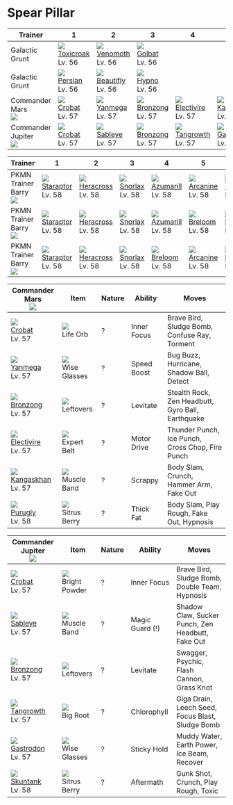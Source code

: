 # Spear Pillar

Trainer                           | 1                                    | 2                                    | 3                                    | 4                                    | 5                                    | 6
---                               | ---                                  | ---                                  | ---                                  | ---                                  | ---                                  | ---
Galactic Grunt                    | ![][454]<br> [Toxicroak]<br> Lv. 56  | ![][049]<br> [Venomoth]<br> Lv. 56   | ![][042]<br> [Golbat]<br> Lv. 56
Galactic Grunt                    | ![][053]<br> [Persian]<br> Lv. 56    | ![][267]<br> [Beautifly]<br> Lv. 56  | ![][097]<br> [Hypno]<br> Lv. 56
Commander Mars<br>![][mars]       | ![][169]<br> [Crobat]<br> Lv. 57     | ![][469]<br> [Yanmega]<br> Lv. 57    | ![][437]<br> [Bronzong]<br> Lv. 57   | ![][466]<br> [Electivire]<br> Lv. 57 | ![][115]<br> [Kangaskhan]<br> Lv. 57 | ![][432]<br> [Purugly]<br> Lv. 58
Commander Jupiter<br>![][jupiter] | ![][169]<br> [Crobat]<br> Lv. 57     | ![][302]<br> [Sableye]<br> Lv. 57    | ![][437]<br> [Bronzong]<br> Lv. 57   | ![][465]<br> [Tangrowth]<br> Lv. 57  | ![][423]<br> [Gastrodon]<br> Lv. 57  | ![][435]<br> [Skuntank]<br> Lv. 58

Trainer                          | 1                                   | 2                                   | 3                                   | 4                                   | 5                                   | 6
---                              | ---                                 | ---                                 | ---                                 | ---                                 | ---                                 | ---
PKMN Trainer Barry<br>![][barry] | ![][398]<br> [Staraptor]<br> Lv. 58 | ![][214]<br> [Heracross]<br> Lv. 58 | ![][143]<br> [Snorlax]<br> Lv. 58   | ![][184]<br> [Azumarill]<br> Lv. 58 | ![][059]<br> [Arcanine]<br> Lv. 58  | ![][389]<br> [Torterra]<br> Lv. 59
PKMN Trainer Barry<br>![][barry] | ![][398]<br> [Staraptor]<br> Lv. 58 | ![][214]<br> [Heracross]<br> Lv. 58 | ![][143]<br> [Snorlax]<br> Lv. 58   | ![][184]<br> [Azumarill]<br> Lv. 58 | ![][286]<br> [Breloom]<br> Lv. 58   | ![][392]<br> [Infernape]<br> Lv. 59
PKMN Trainer Barry<br>![][barry] | ![][398]<br> [Staraptor]<br> Lv. 58 | ![][214]<br> [Heracross]<br> Lv. 58 | ![][143]<br> [Snorlax]<br> Lv. 58   | ![][286]<br> [Breloom]<br> Lv. 58   | ![][059]<br> [Arcanine]<br> Lv. 58  | ![][395]<br> [Empoleon]<br> Lv. 59

Commander Mars<br>![][mars]          | Item                               | Nature | Ability     | Moves
---                                  | ---                                | --- | ---         | ---
![][169]<br> [Crobat]<br> Lv. 57     | ![][life-orb]<br> Life Orb         | ? | Inner Focus | Brave Bird, Sludge Bomb, Confuse Ray, Torment
![][469]<br> [Yanmega]<br> Lv. 57    | ![][wise-glasses]<br> Wise Glasses | ? | Speed Boost | Bug Buzz, Hurricane, Shadow Ball, Detect
![][437]<br> [Bronzong]<br> Lv. 57   | ![][leftovers]<br> Leftovers       | ? | Levitate    | Stealth Rock, Zen Headbutt, Gyro Ball, Earthquake
![][466]<br> [Electivire]<br> Lv. 57 | ![][expert-belt]<br> Expert Belt   | ? | Motor Drive | Thunder Punch, Ice Punch, Cross Chop, Fire Punch
![][115]<br> [Kangaskhan]<br> Lv. 57 | ![][muscle-band]<br> Muscle Band   | ? | Scrappy     | Body Slam, Crunch, Hammer Arm, Fake Out
![][432]<br> [Purugly]<br> Lv. 58    | ![][sitrus-berry]<br> Sitrus Berry | ? | Thick Fat   | Body Slam, Play Rough, Fake Out, Hypnosis

Commander Jupiter<br>![][jupiter]   | Item                                 | Nature | Ability         | Moves
---                                 | ---                                  | --- | ---             | ---
![][169]<br> [Crobat]<br> Lv. 57    | ![][bright-powder]<br> Bright Powder | ? | Inner Focus     | Brave Bird, Sludge Bomb, Double Team, Hypnosis
![][302]<br> [Sableye]<br> Lv. 57   | ![][muscle-band]<br> Muscle Band     | ? | Magic Guard (!) | Shadow Claw, Sucker Punch, Zen Headbutt, Fake Out
![][437]<br> [Bronzong]<br> Lv. 57  | ![][leftovers]<br> Leftovers         | ? | Levitate        | Swagger, Psychic, Flash Cannon, Grass Knot
![][465]<br> [Tangrowth]<br> Lv. 57 | ![][big-root]<br> Big Root           | ? | Chlorophyll     | Giga Drain, Leech Seed, Focus Blast, Sludge Bomb
![][423]<br> [Gastrodon]<br> Lv. 57 | ![][wise-glasses]<br> Wise Glasses   | ? | Sticky Hold     | Muddy Water, Earth Power, Ice Beam, Recover
![][435]<br> [Skuntank]<br> Lv. 58  | ![][sitrus-berry]<br> Sitrus Berry   | ? | Aftermath       | Gunk Shot, Crunch, Play Rough, Toxic

[Golbat]: ../../pokemon_changes/042/
[Venomoth]: ../../pokemon_changes/049/
[Persian]: ../../pokemon_changes/053/
[Arcanine]: ../../pokemon_changes/059/
[Hypno]: ../../pokemon_changes/097/
[Kangaskhan]: ../../pokemon_changes/115/
[Snorlax]: ../../pokemon_changes/143/
[Crobat]: ../../pokemon_changes/169/
[Azumarill]: ../../pokemon_changes/184/
[Heracross]: ../../pokemon_changes/214/
[Beautifly]: ../../pokemon_changes/267/
[Breloom]: ../../pokemon_changes/286/
[Sableye]: ../../pokemon_changes/302/
[Torterra]: ../../pokemon_changes/389/
[Infernape]: ../../pokemon_changes/392/
[Empoleon]: ../../pokemon_changes/395/
[Staraptor]: ../../pokemon_changes/398/
[Gastrodon]: ../../pokemon_changes/423/
[Purugly]: ../../pokemon_changes/432/
[Skuntank]: ../../pokemon_changes/435/
[Bronzong]: ../../pokemon_changes/437/
[Toxicroak]: ../../pokemon_changes/454/
[Tangrowth]: ../../pokemon_changes/465/
[Electivire]: ../../pokemon_changes/466/
[Yanmega]: ../../pokemon_changes/469/
[big-root]: ../img/items/big-root.png
[bright-powder]: ../img/items/bright-powder.png
[expert-belt]: ../img/items/expert-belt.png
[leftovers]: ../img/items/leftovers.png
[life-orb]: ../img/items/life-orb.png
[muscle-band]: ../img/items/muscle-band.png
[sitrus-berry]: ../img/items/sitrus-berry.png
[wise-glasses]: ../img/items/wise-glasses.png
[042]: ../img/pokemon/042.png
[049]: ../img/pokemon/049.png
[053]: ../img/pokemon/053.png
[059]: ../img/pokemon/059.png
[097]: ../img/pokemon/097.png
[115]: ../img/pokemon/115.png
[143]: ../img/pokemon/143.png
[169]: ../img/pokemon/169.png
[184]: ../img/pokemon/184.png
[214]: ../img/pokemon/214.png
[267]: ../img/pokemon/267.png
[286]: ../img/pokemon/286.png
[302]: ../img/pokemon/302.png
[389]: ../img/pokemon/389.png
[392]: ../img/pokemon/392.png
[395]: ../img/pokemon/395.png
[398]: ../img/pokemon/398.png
[423]: ../img/pokemon/423.png
[432]: ../img/pokemon/432.png
[435]: ../img/pokemon/435.png
[437]: ../img/pokemon/437.png
[454]: ../img/pokemon/454.png
[465]: ../img/pokemon/465.png
[466]: ../img/pokemon/466.png
[469]: ../img/pokemon/469.png
[barry]: ../img/trainer/barry.png
[mars]: ../img/trainer/mars.png
[jupiter]: ../img/trainer/jupiter.png
